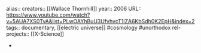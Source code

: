alias::
creators:: [[Wallace Thornhill]] 
year:: 2006
URL:: https://www.youtube.com/watch?v=5AUA7XS0TvA&list=PLwOAYhBuU3UfvhvcT1lZA6KbSdh0K2EpH&index=2
tags:: documentary, [[electric universe]] #cosmology #unorthodox 
rel-projects:: [[X-Science]] 


-